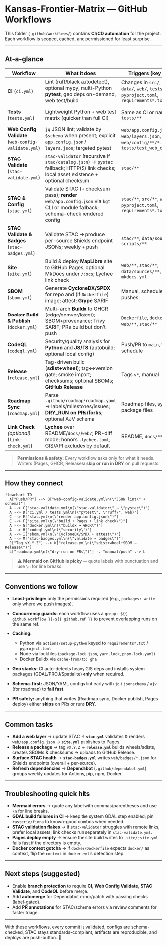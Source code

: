 # Kansas-Frontier-Matrix — GitHub Workflows

This folder (`.github/workflows/`) contains **CI/CD automation** for the project.  
Each workflow is scoped, cached, and permissioned for least surprise.

---

## At-a-glance

| Workflow | What it does | Triggers (key paths) | Outputs / Artifacts |
|---|---|---|---|
| **CI** (`ci.yml`) | Lint (ruff/black autodetect), optional mypy, multi-Python **pytest**, geo deps on-demand, web test/build | Changes in `src/`, `stac/`, `data/`, `web/`, `tests/`, `pyproject.toml`, `requirements*.txt` | `.artifacts/pytest-report.xml`, `.artifacts/coverage.xml`, build summary |
| **Tests** (`tests.yml`) | Lightweight Python + web test matrix (quicker than full CI) | Same as CI or narrowed to `tests/**` | `pytest-web-configs.xml` (when targeted), coverage (if `pytest-cov`) |
| **Web Config Validate** (`web-config-validate.yml`) | `jq` JSON lint; validate by `$schema` when present; explicit `app.config.json` / `layers.json`; targeted pytest | `web/app.config.json`, `web/layers.json`, `web/config/**/*.json`, `tests/test_web_configs.py` | Step summaries; `pytest-web-configs.xml` |
| **STAC Validate** (`stac-validate.yml`) | `stac-validator` (recursive if `stac/catalog.json`) → `pystac` fallback; HTTP(S) link checks; local asset existence + optional checksum | `stac/**` | `.artifacts/stac_validator.txt` |
| **STAC & Config** (`stac.yml`) | Validate STAC (+ checksum pass); **render** `web/app.config.json` via `kgt` CLI or module fallback; schema-check rendered config | `stac/**`, `src/**`, `web/**`, `pyproject.toml`, `requirements*.txt` | `.artifacts/stac_report.json`, `web/app.config.json` |
| **STAC Validate & Badges** (`stac-badges.yml`) | Validate STAC → produce per-source Shields endpoint JSONs; weekly + push | `stac/**`, `data/sources/**`, `scripts/**` | `web/badges/*.json`, `build/stac_report.json`, run summary |
| **Site** (`site.yml`) | Build & deploy **MapLibre** site to GitHub Pages; optional MkDocs under `/docs`; Lychee link check | `web/**`, `stac/**`, `data/sources/**`, `mkdocs.yml` | `_site/` artifact (Pages), link-check summary |
| **SBOM** (`sbom.yml`) | Generate **CycloneDX/SPDX** for repo and (if `Dockerfile`) image; attest; **Grype** SARIF | Manual, scheduled weekly, pushes | `artifacts/sbom/**`, SARIF uploads |
| **Docker Build & Publish** (`docker.yml`) | Multi-arch **Buildx** to GHCR (edge/semver/latest); SBOM+provenance; Trivy SARIF; PRs build but don’t push | `Dockerfile`, `docker/**`, `web/**`, `stac/**` | Pushed image (main/tags), `trivy-image.sarif` |
| **CodeQL** (`codeql.yml`) | Security/quality analysis for **Python** and **JS/TS** (autobuild; optional local config) | Push/PR to `main`, weekly schedule | Code Scanning results |
| **Release** (`release.yml`) | Tag-driven build (**sdist+wheel**); tag↔version gate; smoke import; checksums; optional SBOMs; **GitHub Release** | Tags `v*`, manual | `dist/**`, `CHECKSUMS.txt` attached to Release |
| **Roadmap Sync** (`roadmap.yml`) | Parse `.github/roadmap/roadmap.yaml` → labels/milestones/issues; **DRY_RUN on PRs/forks**; optional AJV schema | Roadmap files, sync script, package files | `build/roadmap-sync.log`, `build/plan.json` |
| **Link Check** *(optional)* (`link-check.yml`) | **Lychee** over README/`docs/`/`web/`; PR-diff mode; honors `.lychee.toml`; GIS/API excludes by default | README, `docs/**`, `web/**` | `lychee.md`, `lychee/results.json` |

> **Permissions & safety:** Every workflow asks only for what it needs.  
> Writers (Pages, GHCR, Releases) **skip or run in DRY** on pull requests.

---

## How they connect

```mermaid
flowchart TD
  A["Push/PR"] --> B["web-config-validate.yml\n(\"JSON lint\" + schema)"]
  A --> C["stac-validate.yml\n(\"stac-validator\" → \"pystac\")"]
  A --> D["ci.yml / tests.yml\n(\"pytest\", \"ruff\", web)"]
  C --> E["stac.yml\n(\"render app.config.json\")"]
  E --> F["site.yml\n(\"build + Pages + link check\")"]
  A --> G["docker.yml\n(\"buildx → GHCR\")"]
  A --> H["codeql.yml\n(\"security\")"]
  A --> I["sbom.yml\n(\"CycloneDX/SPDX + attest\")"]
  A --> M["stac-badges.yml\n(\"validate → badges\")"]
  J["Tag vX.Y.Z"] --> K["release.yml\n(\"sdist+wheel+SBOM → Release\")"]
  L["roadmap.yml\n(\"dry-run on PRs\")"] -. "manual/push" .-> L
````

> ⚠️ **Mermaid on GitHub is picky** — quote labels with punctuation and use `\n` for line breaks.

---

## Conventions we follow

* **Least-privilege:** only the permissions required (e.g., `packages: write` only where we push images).
* **Concurrency guards:** each workflow uses a `group: ${{ github.workflow }}-${{ github.ref }}` to prevent overlapping runs on the same ref.
* **Caching:**

  * Python via `actions/setup-python` keyed to `requirements*.txt` / `pyproject.toml`
  * Node via lockfiles (`package-lock.json`, `yarn.lock`, `pnpm-lock.yaml`)
  * Docker Buildx via `cache-from/to: gha`
* **Geo stacks:** CI auto-detects heavy GIS deps and installs system packages (GDAL/PROJ/Spatialite) **only** when required.
* **Schema-first:** JSON/YAML configs lint early with `jq` / `jsonschema` / `ajv` (for roadmap) to **fail fast**.
* **PR safety:** anything that writes (Roadmap sync, Docker publish, Pages deploy) either **skips** on PRs or runs **DRY**.

---

## Common tasks

* **Add a web layer** → update STAC → **`stac.yml`** validates & renders `web/app.config.json` → **`site.yml`** publishes to Pages.
* **Release a package** → tag `vX.Y.Z` → **`release.yml`** builds wheels/sdists, creates SBOMs & checksums → uploads to GitHub Release.
* **Surface STAC health** → **`stac-badges.yml`** writes `web/badges/*.json` for Shields endpoints (overall + per-source).
* **Refresh dependencies** → **Dependabot** (`.github/dependabot.yml`) groups weekly updates for Actions, pip, npm, Docker.

---

## Troubleshooting quick hits

* **Mermaid errors** → quote any label with commas/parentheses and use `\n` for line breaks.
* **GDAL build failures in CI** → keep the system GDAL step enabled; pin `rasterio/fiona` to known-good combos when needed.
* **STAC validation flakes** → if `stac-validator` struggles with remote links, prefer local assets; link checks run separately in `stac-validate.yml`.
* **Pages deploy empty** → ensure the site build writes to `_site/`; `site.yml` fails fast if the directory is empty.
* **Docker context gotcha** → if `docker/Dockerfile` expects `docker/` as context, flip the `context` in `docker.yml`’s detection step.

---

## Next steps (suggested)

* Enable **branch protection** to require **CI**, **Web Config Validate**, **STAC Validate**, and **CodeQL** before merge.
* Add **automerge** for Dependabot minor/patch with passing checks (label-gated).
* Add **PR annotations** for STAC/schema errors via review comments for faster triage.

---

With these workflows, every commit is validated, configs are schema-checked, STAC stays standards-compliant, artifacts are reproducible, and deploys are push-button. 🚀

```
```
